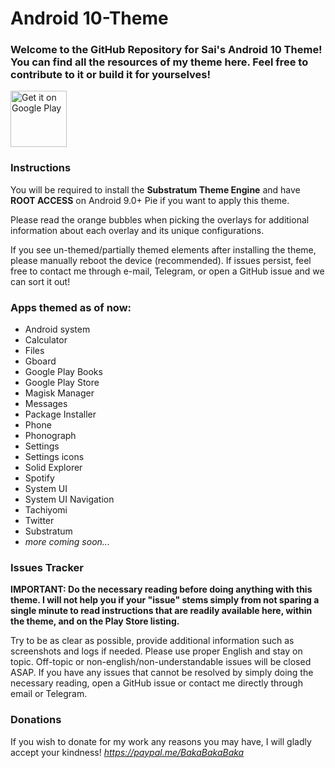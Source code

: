 # Android 10-Theme

### Welcome to the GitHub Repository for Sai's Android 10 Theme! You can find all the resources of my theme here. Feel free to contribute to it or build it for yourselves!

<a href="https://play.google.com/store/apps/details?id=baka.sai.pie" target="_blank">
  <img alt="Get it on Google Play"
       src="https://play.google.com/intl/en_us/badges/images/generic/en-play-badge.png" height="90"/>
</a>

### Instructions

You will be required to install the __Substratum Theme Engine__ and have __ROOT ACCESS__ on Android 9.0+ Pie if you want to apply this theme.

Please read the orange bubbles when picking the overlays for additional information about each overlay and its unique configurations.

If you see un-themed/partially themed elements after installing the theme, please manually reboot the device (recommended). If issues persist, feel free to contact me through e-mail, Telegram, or open a GitHub issue and we can sort it out!

### Apps themed as of now:
- Android system
- Calculator
- Files
- Gboard
- Google Play Books
- Google Play Store
- Magisk Manager
- Messages
- Package Installer
- Phone
- Phonograph
- Settings
- Settings icons
- Solid Explorer
- Spotify
- System UI
- System UI Navigation
- Tachiyomi
- Twitter
- Substratum
- _more coming soon..._

### Issues Tracker

__IMPORTANT: Do the necessary reading before doing anything with this theme. I will not help you if your "issue" stems simply from not sparing a single minute to read instructions that are readily available here, within the theme, and on the Play Store listing.__

Try to be as clear as possible, provide additional information such as screenshots and logs if needed. Please use proper English and stay on topic. Off-topic or non-english/non-understandable issues will be closed ASAP. If you have any issues that cannot be resolved by simply doing the necessary reading, open a GitHub issue or contact me directly through email or Telegram.

### Donations

If you wish to donate for my work any reasons you may have, I will gladly accept your kindness!
_https://paypal.me/BakaBakaBaka_